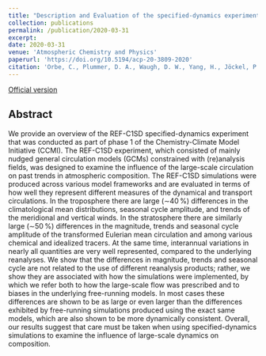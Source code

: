 ```yaml
---
title: "Description and Evaluation of the specified-dynamics experiment in the Chemistry-Climate Model Initiative"
collection: publications
permalink: /publication/2020-03-31
excerpt: 
date: 2020-03-31
venue: 'Atmospheric Chemistry and Physics'
paperurl: 'https://doi.org/10.5194/acp-20-3809-2020'
citation: 'Orbe, C., Plummer, D. A., Waugh, D. W., Yang, H., Jöckel, P., Kinnison, D. E., Josse, B., Marecal, V., Deushi, M., Abraham, N. L., Archibald, A. T., Chipperfield, M. P., Dhomse, S., Feng, W., and Bekki, S., 2020: Description and Evaluation of the specified-dynamics experiment in the Chemistry-Climate Model Initiative <i>Atmos. Chem. Phys.</i>, <b>20</b>, 3809–3840, doi:10.5194/acp-20-3809-2020.'
---
```


[Official version](https://doi.org/10.5194/acp-20-3809-2020)

## Abstract
We provide an overview of the REF-C1SD specified-dynamics experiment that was conducted as part of phase 1 of the Chemistry-Climate Model Initiative (CCMI). The REF-C1SD experiment, which consisted of mainly nudged general circulation models (GCMs) constrained with (re)analysis fields, was designed to examine the influence of the large-scale circulation on past trends in atmospheric composition. The REF-C1SD simulations were produced across various model frameworks and are evaluated in terms of how well they represent different measures of the dynamical and transport circulations. In the troposphere there are large (∼40 %) differences in the climatological mean distributions, seasonal cycle amplitude, and trends of the meridional and vertical winds. In the stratosphere there are similarly large (∼50 %) differences in the magnitude, trends and seasonal cycle amplitude of the transformed Eulerian mean circulation and among various chemical and idealized tracers. At the same time, interannual variations in nearly all quantities are very well represented, compared to the underlying reanalyses. We show that the differences in magnitude, trends and seasonal cycle are not related to the use of different reanalysis products; rather, we show they are associated with how the simulations were implemented, by which we refer both to how the large-scale flow was prescribed and to biases in the underlying free-running models. In most cases these differences are shown to be as large or even larger than the differences exhibited by free-running simulations produced using the exact same models, which are also shown to be more dynamically consistent. Overall, our results suggest that care must be taken when using specified-dynamics simulations to examine the influence of large-scale dynamics on composition.
